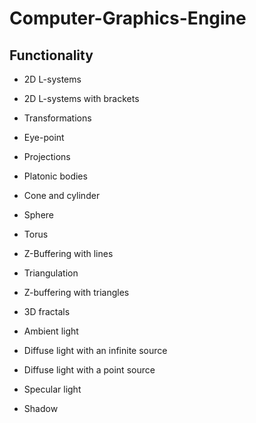 # Computer-Graphics-Engine

## Functionality

- 2D L-systems
- 2D L-systems with brackets

- Transformations
- Eye-point
- Projections

- Platonic bodies
- Cone and cylinder
- Sphere
- Torus

- Z-Buffering with lines
- Triangulation
- Z-buffering with triangles

- 3D fractals

- Ambient light
- Diffuse light with an infinite source
- Diffuse light with a point source
- Specular light
- Shadow
